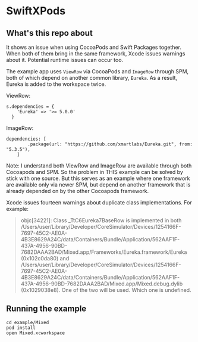 # SwiftXPods

## What's this repo about
It shows an issue when using CocoaPods and Swift Packages together. When both of them bring in the same framework, Xcode issues warnings about it. Potential runtime issues can occur too.

The example app uses `ViewRow` via CocoaPods and `ImageRow` through SPM, both of which depend on another common library, `Eureka`. As a result, Eureka is added to the workspace twice.

ViewRow:
```
s.dependencies = {
  	'Eureka' => '>= 5.0.0'
  }
```
ImageRow:
```
dependencies: [
        .package(url: "https://github.com/xmartlabs/Eureka.git", from: "5.3.5"),
    ]
```

Note: I understand both ViewRow and ImageRow are available through both Cocoapods and SPM. So the problem in THIS example can be solved by stick with one source. But this serves as an example where one framework are available only via newer SPM, but depend on another framework that is already depended on by the other Cocoapods framework.

Xcode issues fourteen warnings about duplicate class implementations. For example:

>objc[34221]: Class _TtC6Eureka7BaseRow is implemented in both /Users/user/Library/Developer/CoreSimulator/Devices/1254166F-7697-45C2-AE0A-4B3E8629A24C/data/Containers/Bundle/Application/562AAF1F-437A-4956-90BD-7682DAAA2BAD/Mixed.app/Frameworks/Eureka.framework/Eureka (0x102c0da80) and /Users/user/Library/Developer/CoreSimulator/Devices/1254166F-7697-45C2-AE0A-4B3E8629A24C/data/Containers/Bundle/Application/562AAF1F-437A-4956-90BD-7682DAAA2BAD/Mixed.app/Mixed.debug.dylib (0x1029038e8). One of the two will be used. Which one is undefined.

## Running the example
```
cd example/Mixed
pod install
open Mixed.xcworkspace
```
